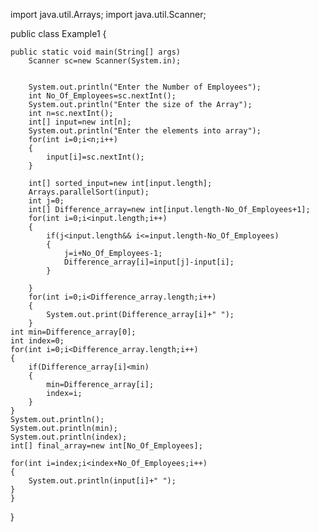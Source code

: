 import java.util.Arrays;
import java.util.Scanner;

public class Example1 {

	public static void main(String[] args) 
		Scanner sc=new Scanner(System.in);
		
		 
		System.out.println("Enter the Number of Employees");
		int No_Of_Employees=sc.nextInt();
		System.out.println("Enter the size of the Array");
		int n=sc.nextInt();
		int[] input=new int[n];
		System.out.println("Enter the elements into array");
		for(int i=0;i<n;i++)
		{
			input[i]=sc.nextInt();
		}
		
		int[] sorted_input=new int[input.length];
		Arrays.parallelSort(input);
		int j=0;
		int[] Difference_array=new int[input.length-No_Of_Employees+1];
		for(int i=0;i<input.length;i++)
		{
			if(j<input.length&& i<=input.length-No_Of_Employees)
			{
				j=i+No_Of_Employees-1;
				Difference_array[i]=input[j]-input[i];
			}
			
		}
		for(int i=0;i<Difference_array.length;i++)
		{
			System.out.print(Difference_array[i]+" ");
		}
	int min=Difference_array[0];
	int index=0;
	for(int i=0;i<Difference_array.length;i++)
	{
		if(Difference_array[i]<min)
		{
			min=Difference_array[i];
			index=i;
		}
	}
	System.out.println();
	System.out.println(min);
	System.out.println(index);
	int[] final_array=new int[No_Of_Employees];
	
	for(int i=index;i<index+No_Of_Employees;i++)
	{
		System.out.println(input[i]+" ");
	}
	}	
}
